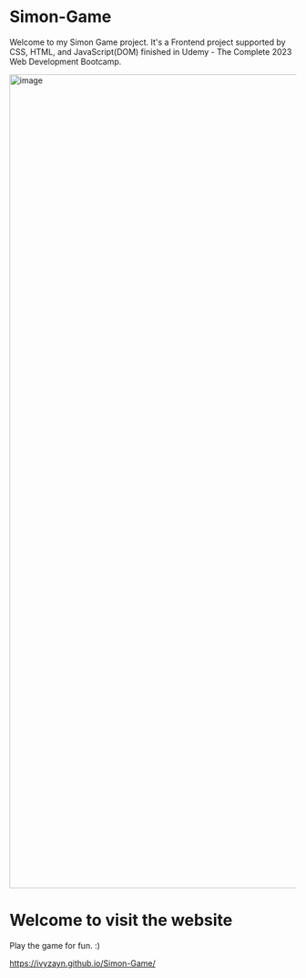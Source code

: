 # Simon-Game

Welcome to my Simon Game project. It's a Frontend project supported by CSS, HTML, and JavaScript(DOM) finished in Udemy - The Complete 2023 Web Development Bootcamp. 

<img width="1426" alt="image" src="https://github.com/IvyZayn/Simon-Game/assets/91594306/fe166f8f-8036-469f-bc0a-b991dd26dd22">


# Welcome to visit the website

Play the game for fun. :)

https://ivyzayn.github.io/Simon-Game/
